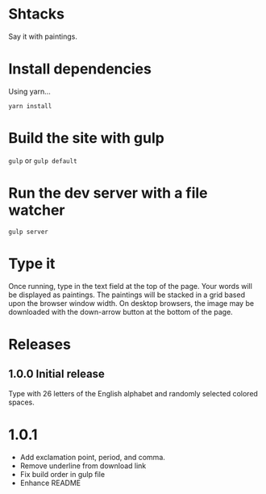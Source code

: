 # Shtacks

Say it with paintings. 

# Install dependencies

Using yarn...

`yarn install`

# Build the site with gulp

`gulp` or `gulp default`

# Run the dev server with a file watcher

`gulp server`

# Type it

Once running, type in the text field at the top of the page. Your words will be displayed as paintings.
The paintings will be stacked in a grid based upon the browser window width. On desktop browsers, the 
image may be downloaded with the down-arrow button at the bottom of the page.

# Releases

## 1.0.0 Initial release

Type with 26 letters of the English alphabet and randomly selected colored spaces.

# 1.0.1 

* Add exclamation point, period, and comma. 
* Remove underline from download link
* Fix build order in gulp file
* Enhance README

